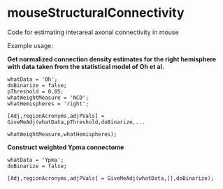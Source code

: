 # mouseStructuralConnectivity
Code for estimating interareal axonal connectivity in mouse

Example usage:

**Get normalized connection density estimates for the right hemisphere with data taken from the statistical model of Oh et al.**

```
whatData = 'Oh';
doBinarize = false;
pThreshold = 0.05;
whatWeightMeasure = 'NCD';
whatHemispheres = 'right';

[Adj,regionAcronyms,adjPVals] = GiveMeAdj(whatData,pThreshold,doBinarize,...
                                    whatWeightMeasure,whatHemispheres);
```


**Construct weighted Ypma connectome**

```
whatData = 'Ypma';
doBinarize = false;

[Adj,regionAcronyms,adjPVals] = GiveMeAdj(whatData,[],doBinarize);
```
